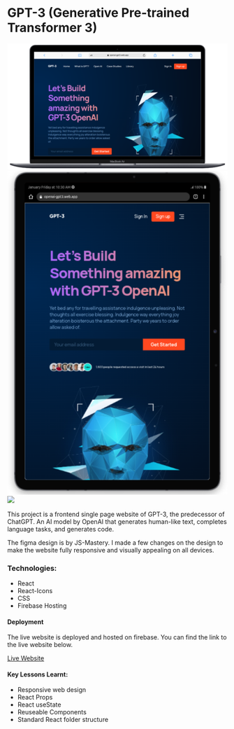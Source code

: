 # GPT-3 (Generative Pre-trained Transformer 3)

<p>
<img src="./public/images/desktop.png" />
<img src="./public/images/tablet.png" />
<img src="./public/images/phone.png" />
</p>

This project is a frontend single page website of GPT-3, the predecessor of ChatGPT. An AI model by OpenAI that generates human-like text, completes language tasks, and generates code.

The figma design is by JS-Mastery. I made a few changes on the design to make the website fully responsive and visually appealing on all devices.

### Technologies:

- React
- React-Icons
- CSS
- Firebase Hosting

#### Deployment

The live website is deployed and hosted on firebase. You can find the link to the live website below.

[Live Website](https://openai-gpt3.web.app)

#### Key Lessons Learnt:

- Responsive web design
- React Props
- React useState
- Reuseable Components
- Standard React folder structure
